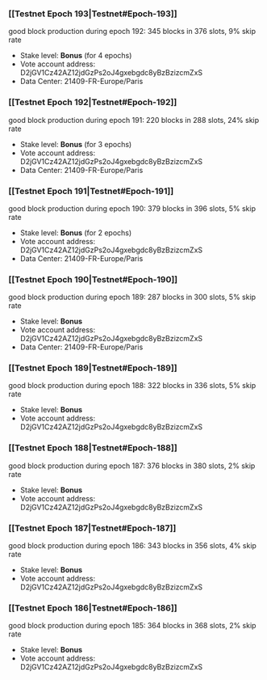 ### [[Testnet Epoch 193|Testnet#Epoch-193]]
good block production during epoch 192: 345 blocks in 376 slots, 9% skip rate
* Stake level: **Bonus** (for 4 epochs)
* Vote account address: D2jGV1Cz42AZ12jdGzPs2oJ4gxebgdc8yBzBzizcmZxS
* Data Center: 21409-FR-Europe/Paris
### [[Testnet Epoch 192|Testnet#Epoch-192]]
good block production during epoch 191: 220 blocks in 288 slots, 24% skip rate
* Stake level: **Bonus** (for 3 epochs)
* Vote account address: D2jGV1Cz42AZ12jdGzPs2oJ4gxebgdc8yBzBzizcmZxS
* Data Center: 21409-FR-Europe/Paris
### [[Testnet Epoch 191|Testnet#Epoch-191]]
good block production during epoch 190: 379 blocks in 396 slots, 5% skip rate
* Stake level: **Bonus** (for 2 epochs)
* Vote account address: D2jGV1Cz42AZ12jdGzPs2oJ4gxebgdc8yBzBzizcmZxS
* Data Center: 21409-FR-Europe/Paris
### [[Testnet Epoch 190|Testnet#Epoch-190]]
good block production during epoch 189: 287 blocks in 300 slots, 5% skip rate
* Stake level: **Bonus**
* Vote account address: D2jGV1Cz42AZ12jdGzPs2oJ4gxebgdc8yBzBzizcmZxS
* Data Center: 21409-FR-Europe/Paris
### [[Testnet Epoch 189|Testnet#Epoch-189]]
good block production during epoch 188: 322 blocks in 336 slots, 5% skip rate
* Stake level: **Bonus**
* Vote account address: D2jGV1Cz42AZ12jdGzPs2oJ4gxebgdc8yBzBzizcmZxS
### [[Testnet Epoch 188|Testnet#Epoch-188]]
good block production during epoch 187: 376 blocks in 380 slots, 2% skip rate
* Stake level: **Bonus**
* Vote account address: D2jGV1Cz42AZ12jdGzPs2oJ4gxebgdc8yBzBzizcmZxS
### [[Testnet Epoch 187|Testnet#Epoch-187]]
good block production during epoch 186: 343 blocks in 356 slots, 4% skip rate
* Stake level: **Bonus**
* Vote account address: D2jGV1Cz42AZ12jdGzPs2oJ4gxebgdc8yBzBzizcmZxS
### [[Testnet Epoch 186|Testnet#Epoch-186]]
good block production during epoch 185: 364 blocks in 368 slots, 2% skip rate
* Stake level: **Bonus**
* Vote account address: D2jGV1Cz42AZ12jdGzPs2oJ4gxebgdc8yBzBzizcmZxS